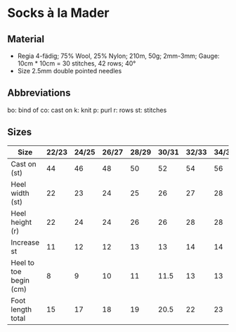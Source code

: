 # Socks à la Mader

## Material
* Regia 4-fädig; 75% Wool, 25% Nylon; 210m, 50g; 2mm-3mm; Gauge: 10cm * 10cm = 30 stitches, 42 rows; 40°
* Size 2.5mm double pointed needles

## Abbreviations
bo: bind of
co: cast on
k:  knit
p:  purl
r:  rows
st: stitches

## Sizes
| Size                   | 22/23 | 24/25 | 26/27 | 28/29 | 30/31 | 32/33 | 34/35 | 36/37 | 38/39 | 40/41 | 42/43 | 44/45 | 46/47 |
| ---------------------- | ----- | ----- | ----- | ----- | ----- | ----- | ----- | ----- | ----- | ----- | ----- | ----- | ----- |
| Cast on (st)           | 44    | 46    | 48    | 50    | 52    | 54    | 56    | 58    | 60    | 62    | 64    | 68    | 72    |
| Heel width (st)        | 22    | 23    | 24    | 25    | 26    | 27    | 28    | 29    | 30    | 31    | 32    | 34    | 36    |
| Heel height (r)        | 22    | 24    | 24    | 26    | 26    | 28    | 28    | 30    | 30    | 32    | 32    | 34    | 36    |
| Increase st            | 11    | 12    | 12    | 13    | 13    | 14    | 14    | 15    | 15    | 16    | 16    | 17    | 18    |
| Heel to toe begin (cm) | 8     | 9     | 10    | 11    | 11.5  | 13    | 13    | 14.5  | 16    | 16    | 17    | 17    | 18    |
| Foot length total      | 15    | 17    | 18    | 19    | 20.5  | 22    | 23    | 24.5  | 26    | 27    | 28    | 29    | 30    |
